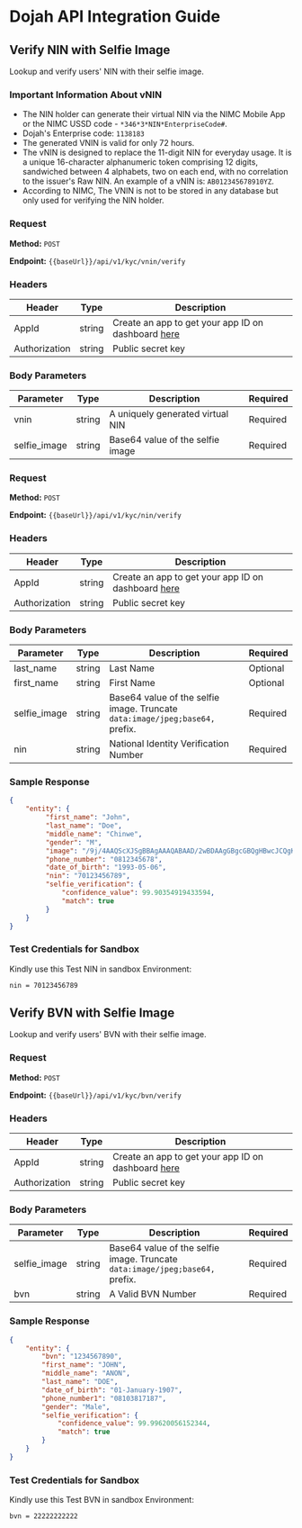 # Dojah API Integration Guide

## Verify NIN with Selfie Image

Lookup and verify users' NIN with their selfie image.

### Important Information About vNIN

* The NIN holder can generate their virtual NIN via the NIMC Mobile App or the NIMC USSD code - `*346*3*NIN*EnterpriseCode#`.
* Dojah's Enterprise code: `1138183`
* The generated VNIN is valid for only 72 hours.
* The vNIN is designed to replace the 11-digit NIN for everyday usage. It is a unique 16-character alphanumeric token comprising 12 digits, sandwiched between 4 alphabets, two on each end, with no correlation to the issuer's Raw NIN. An example of a vNIN is: `AB012345678910YZ`.
* According to NIMC, The VNIN is not to be stored in any database but only used for verifying the NIN holder.

### Request

**Method:** `POST`

**Endpoint:** `{{baseUrl}}/api/v1/kyc/vnin/verify`

### Headers

| Header        | Type   | Description                                                                      |
| ------------- | ------ | -------------------------------------------------------------------------------- |
| AppId         | string | Create an app to get your app ID on dashboard [here](https://dojah.io/dashboard) |
| Authorization | string | Public secret key                                                                |

### Body Parameters

| Parameter     | Type   | Description                      | Required |
| ------------- | ------ | -------------------------------- | -------- |
| vnin          | string | A uniquely generated virtual NIN | Required |
| selfie\_image | string | Base64 value of the selfie image | Required |

### Request

**Method:** `POST`

**Endpoint:** `{{baseUrl}}/api/v1/kyc/nin/verify`

### Headers

| Header        | Type   | Description                                                                      |
| ------------- | ------ | -------------------------------------------------------------------------------- |
| AppId         | string | Create an app to get your app ID on dashboard [here](https://dojah.io/dashboard) |
| Authorization | string | Public secret key                                                                |

### Body Parameters

| Parameter     | Type   | Description                                                                  | Required |
| ------------- | ------ | ---------------------------------------------------------------------------- | -------- |
| last\_name    | string | Last Name                                                                    | Optional |
| first\_name   | string | First Name                                                                   | Optional |
| selfie\_image | string | Base64 value of the selfie image. Truncate `data:image/jpeg;base64,` prefix. | Required |
| nin           | string | National Identity Verification Number                                        | Required |

### Sample Response

```json
{
    "entity": {
         "first_name": "John",
         "last_name": "Doe",
         "middle_name": "Chinwe",
         "gender": "M",
         "image": "/9j/4AAQScXJSgBBAgAAAQABAAD/2wBDAAgGBgcGBQgHBwcJCQgKDBQNDAsLDBkSEw8UHRofHh0aHBwg...",
         "phone_number": "0812345678",
         "date_of_birth": "1993-05-06",
         "nin": "70123456789",
         "selfie_verification": {
             "confidence_value": 99.90354919433594,
             "match": true
         }
    }
}
```

### Test Credentials for Sandbox

Kindly use this Test NIN in sandbox Environment:

```
nin = 70123456789
```

## Verify BVN with Selfie Image

Lookup and verify users' BVN with their selfie image.

### Request

**Method:** `POST`

**Endpoint:** `{{baseUrl}}/api/v1/kyc/bvn/verify`

### Headers

| Header        | Type   | Description                                                                      |
| ------------- | ------ | -------------------------------------------------------------------------------- |
| AppId         | string | Create an app to get your app ID on dashboard [here](https://dojah.io/dashboard) |
| Authorization | string | Public secret key                                                                |

### Body Parameters

| Parameter     | Type   | Description                                                                  | Required |
| ------------- | ------ | ---------------------------------------------------------------------------- | -------- |
| selfie\_image | string | Base64 value of the selfie image. Truncate `data:image/jpeg;base64,` prefix. | Required |
| bvn           | string | A Valid BVN Number                                                           | Required |

### Sample Response

```json
{
    "entity": {
        "bvn": "1234567890",
        "first_name": "JOHN",
        "middle_name": "ANON",
        "last_name": "DOE",
        "date_of_birth": "01-January-1907",
        "phone_number1": "08103817187",
        "gender": "Male",
        "selfie_verification": {
            "confidence_value": 99.99620056152344,
            "match": true
        }
    }
}
```

### Test Credentials for Sandbox

Kindly use this Test BVN in sandbox Environment:

```
bvn = 22222222222
```
